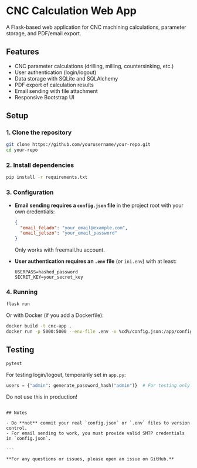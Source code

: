 # CNC Calculation Web App

A Flask-based web application for CNC machining calculations, parameter storage, and PDF/email export.

## Features

- CNC parameter calculations (drilling, milling, countersinking, etc.)
- User authentication (login/logout)
- Data storage with SQLite and SQLAlchemy
- PDF export of calculation results
- Email sending with file attachment
- Responsive Bootstrap UI

## Setup

### 1. Clone the repository

```bash
git clone https://github.com/yourusername/your-repo.git
cd your-repo
```

### 2. Install dependencies

```bash
pip install -r requirements.txt
```

### 3. Configuration

- **Email sending requires a `config.json` file** in the project root with your own credentials:
    ```json
    {
      "email_felado": "your_email@example.com",
      "email_jelszo": "your_email_password"
    }
    ```
    Only works with freemail.hu account.


- **User authentication requires an `.env` file** (or `ini.env`) with at least:
    ```
    USERPASS=hashed_password
    SECRET_KEY=your_secret_key
    ```

### 4. Running

```bash
flask run
```

Or with Docker (if you add a Dockerfile):

```bash
docker build -t cnc-app .
docker run -p 5000:5000 --env-file .env -v %cd%/config.json:/app/config.json cnc-app
```

## Testing

```bash
pytest
```

For testing login/logout, temporarily set in `app.py`:
```python
users = {"admin": generate_password_hash("admin")}  # For testing only
```
Do not use this in production!

```

## Notes

- Do **not** commit your real `config.json` or `.env` files to version control.
- For email sending to work, you must provide valid SMTP credentials in `config.json`.

---

**For any questions or issues, please open an issue on GitHub.**